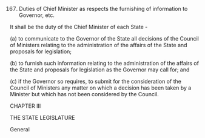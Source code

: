 167. Duties of Chief Minister as respects the furnishing of information to Governor, etc.

It shall be the duty of the Chief Minister of each State -

(a) to communicate to the Governor of the State all decisions of the Council of Ministers relating to the administration of the affairs of the State and proposals for legislation;

(b) to furnish such information relating to the administration of the affairs of the State and proposals for legislation as the Governor may call for; and

(c) if the Governor so requires, to submit for the consideration of the Council of Ministers any matter on which a decision has been taken by a Minister but which has not been considered by the Council.

 

CHAPTER III

THE STATE LEGISLATURE

General

